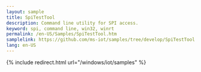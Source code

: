 ```yaml
---
layout: sample
title: SpiTestTool
description: Command line utility for SPI access.
keyword: spi, command line, win32, winrt
permalink: /en-US/Samples/SpiTestTool.htm
samplelink: https://github.com/ms-iot/samples/tree/develop/SpiTestTool
lang: en-US
---
```

{% include redirect.html url="/windows/iot/samples" %}

